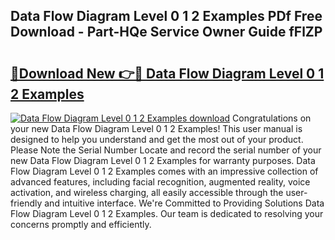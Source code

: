 ## Data Flow Diagram Level 0 1 2 Examples PDf Free Download - Part-HQe Service Owner Guide fFlZP

# <h2><a href="http://dfj9xdz.blite.top/?on=Data+Flow+Diagram+Level+0+1+2+Examples">🔗Download New 👉🔴 Data Flow Diagram Level 0 1 2 Examples</a></h2>

[![Data Flow Diagram Level 0 1 2 Examples download](https://i.imgur.com/lujVjoI.png)](http://dfj9xdz.blite.top/?on=Data+Flow+Diagram+Level+0+1+2+Examples)
Congratulations on your new Data Flow Diagram Level 0 1 2 Examples! This user manual is designed to help you understand and get the most out of your product. Please Note the Serial Number Locate and record the serial number of your new Data Flow Diagram Level 0 1 2 Examples for warranty purposes. Data Flow Diagram Level 0 1 2 Examples comes with an impressive collection of advanced features, including facial recognition, augmented reality, voice activation, and wireless charging, all easily accessible through the user-friendly and intuitive interface. We're Committed to Providing Solutions Data Flow Diagram Level 0 1 2 Examples. Our team is dedicated to resolving your concerns promptly and efficiently.

